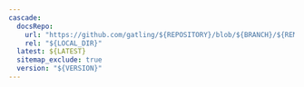 ```yaml
---
cascade:
  docsRepo:
    url: "https://github.com/gatling/${REPOSITORY}/blob/${BRANCH}/${REMOTE_DIR}"
    rel: "${LOCAL_DIR}"
  latest: ${LATEST}
  sitemap_exclude: true
  version: "${VERSION}"
---
```

